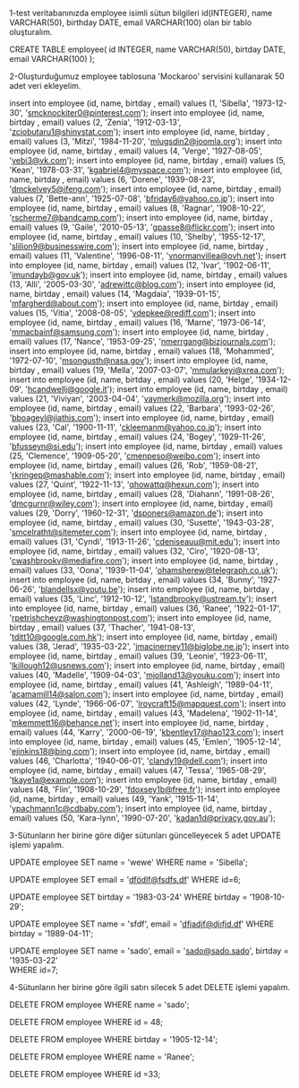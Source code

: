 1-test veritabanınızda employee isimli sütun bilgileri id(INTEGER), name VARCHAR(50), birthday DATE, email VARCHAR(100) olan bir tablo oluşturalım.

CREATE TABLE employee(
	id INTEGER,
	name VARCHAR(50),
	birtday DATE,
	email VARCHAR(100)
);

2-Oluşturduğumuz employee tablosuna 'Mockaroo' servisini kullanarak 50 adet veri ekleyelim.

insert into employee (id, name, birtday , email) values (1, 'Sibella', '1973-12-30', 'smcknockiter0@pinterest.com');
insert into employee (id, name, birtday , email) values (2, 'Zenia', '1912-03-13', 'zciobutaru1@shinystat.com');
insert into employee (id, name, birtday , email) values (3, 'Mitzi', '1984-11-20', 'mlugsdin2@joomla.org');
insert into employee (id, name, birtday , email) values (4, 'Verge', '1927-08-05', 'vebi3@vk.com');
insert into employee (id, name, birtday , email) values (5, 'Kean', '1978-03-31', 'kgabriel4@myspace.com');
insert into employee (id, name, birtday , email) values (6, 'Dorene', '1939-08-23', 'dmckelvey5@ifeng.com');
insert into employee (id, name, birtday , email) values (7, 'Bette-ann', '1925-07-08', 'bfriday6@yahoo.co.jp');
insert into employee (id, name, birtday , email) values (8, 'Ragnar', '1908-10-22', 'rscherme7@bandcamp.com');
insert into employee (id, name, birtday , email) values (9, 'Gaile', '2010-05-13', 'gpasse8@flickr.com');
insert into employee (id, name, birtday , email) values (10, 'Shelby', '1955-12-17', 'slilion9@businesswire.com');
insert into employee (id, name, birtday , email) values (11, 'Valentine', '1996-08-11', 'vnormanvillea@ovh.net');
insert into employee (id, name, birtday , email) values (12, 'Ivar', '1902-06-11', 'imundayb@gov.uk');
insert into employee (id, name, birtday , email) values (13, 'Alli', '2005-03-30', 'adrewittc@blog.com');
insert into employee (id, name, birtday , email) values (14, 'Magdaia', '1939-01-15', 'mfargherd@about.com');
insert into employee (id, name, birtday , email) values (15, 'Vitia', '2008-08-05', 'vdepkee@rediff.com');
insert into employee (id, name, birtday , email) values (16, 'Marne', '1973-06-14', 'mmacbainf@samsung.com');
insert into employee (id, name, birtday , email) values (17, 'Nance', '1953-09-25', 'nmerrgang@bizjournals.com');
insert into employee (id, name, birtday , email) values (18, 'Mohammed', '1972-07-10', 'msongusth@nasa.gov');
insert into employee (id, name, birtday , email) values (19, 'Mella', '2007-03-07', 'mmularkeyi@xrea.com');
insert into employee (id, name, birtday , email) values (20, 'Helge', '1934-12-09', 'hcandwellj@google.it');
insert into employee (id, name, birtday , email) values (21, 'Viviyan', '2003-04-04', 'vaymerk@mozilla.org');
insert into employee (id, name, birtday , email) values (22, 'Barbara', '1993-02-26', 'bboageyl@jiathis.com');
insert into employee (id, name, birtday , email) values (23, 'Cal', '1900-11-11', 'ckleemanm@yahoo.co.jp');
insert into employee (id, name, birtday , email) values (24, 'Bogey', '1929-11-26', 'bfusseyn@si.edu');
insert into employee (id, name, birtday , email) values (25, 'Clemence', '1909-05-20', 'cmenpeso@weibo.com');
insert into employee (id, name, birtday , email) values (26, 'Rob', '1959-08-21', 'rkringep@mashable.com');
insert into employee (id, name, birtday , email) values (27, 'Quint', '1922-11-13', 'qhowattq@hexun.com');
insert into employee (id, name, birtday , email) values (28, 'Diahann', '1991-08-26', 'dmcgurnr@wiley.com');
insert into employee (id, name, birtday , email) values (29, 'Dorry', '1960-12-31', 'dsponers@amazon.de');
insert into employee (id, name, birtday , email) values (30, 'Susette', '1943-03-28', 'smcelratht@sitemeter.com');
insert into employee (id, name, birtday , email) values (31, 'Cyndi', '1913-11-26', 'cdeniseauu@mit.edu');
insert into employee (id, name, birtday , email) values (32, 'Ciro', '1920-08-13', 'cwashbrookv@mediafire.com');
insert into employee (id, name, birtday , email) values (33, 'Oona', '1939-11-04', 'ohamsherew@telegraph.co.uk');
insert into employee (id, name, birtday , email) values (34, 'Bunny', '1927-06-26', 'blandellsx@youtu.be');
insert into employee (id, name, birtday , email) values (35, 'Linc', '1912-10-12', 'lstandbrooky@ustream.tv');
insert into employee (id, name, birtday , email) values (36, 'Ranee', '1922-01-17', 'rpetrishchevz@washingtonpost.com');
insert into employee (id, name, birtday , email) values (37, 'Thacher', '1941-08-13', 'tditt10@google.com.hk');
insert into employee (id, name, birtday , email) values (38, 'Jerad', '1935-03-22', 'jmacinerney11@biglobe.ne.jp');
insert into employee (id, name, birtday , email) values (39, 'Leonie', '1923-06-11', 'lkillough12@usnews.com');
insert into employee (id, name, birtday , email) values (40, 'Madelle', '1909-04-03', 'mjolland13@youku.com');
insert into employee (id, name, birtday , email) values (41, 'Ashleigh', '1989-04-11', 'acamamill14@salon.com');
insert into employee (id, name, birtday , email) values (42, 'Lynde', '1966-06-07', 'lroycraft15@mapquest.com');
insert into employee (id, name, birtday , email) values (43, 'Madelena', '1902-11-14', 'mkemmett16@behance.net');
insert into employee (id, name, birtday , email) values (44, 'Karry', '2000-06-19', 'kbentley17@hao123.com');
insert into employee (id, name, birtday , email) values (45, 'Emlen', '1905-12-14', 'ejinkins18@bing.com');
insert into employee (id, name, birtday , email) values (46, 'Charlotta', '1940-06-01', 'clandy19@dell.com');
insert into employee (id, name, birtday , email) values (47, 'Tessa', '1965-08-29', 'tkaye1a@example.com');
insert into employee (id, name, birtday , email) values (48, 'Flin', '1908-10-29', 'fdoxsey1b@free.fr');
insert into employee (id, name, birtday , email) values (49, 'Yank', '1915-11-14', 'ypachmann1c@cdbaby.com');
insert into employee (id, name, birtday , email) values (50, 'Kara-lynn', '1990-07-20', 'kadan1d@privacy.gov.au');

3-Sütunların her birine göre diğer sütunları güncelleyecek 5 adet UPDATE işlemi yapalım.

UPDATE employee 
SET name = 'wewe'
WHERE name = 'Sibella';

UPDATE employee 
SET email = 'dfödlf@fsdfs.df'
WHERE id=6;

UPDATE employee 
SET birtday = '1983-03-24'
WHERE birtday = '1908-10-29';

UPDATE employee 
SET name = 'sfdf',
    email = 'dfjadjf@djıfjd.df'
WHERE birtday = '1989-04-11';

UPDATE employee 
SET name = 'sado',
	email = 'sado@sado.sado',
	birtday = '1935-03-22'	
WHERE id=7;

4-Sütunların her birine göre ilgili satırı silecek 5 adet DELETE işlemi yapalım.

DELETE FROM employee 
WHERE name = 'sado';

DELETE FROM employee 
WHERE id = 48;

DELETE FROM employee 
WHERE birtday = '1905-12-14';

DELETE FROM employee 
WHERE name = 'Ranee';

DELETE FROM employee 
WHERE id =33;

